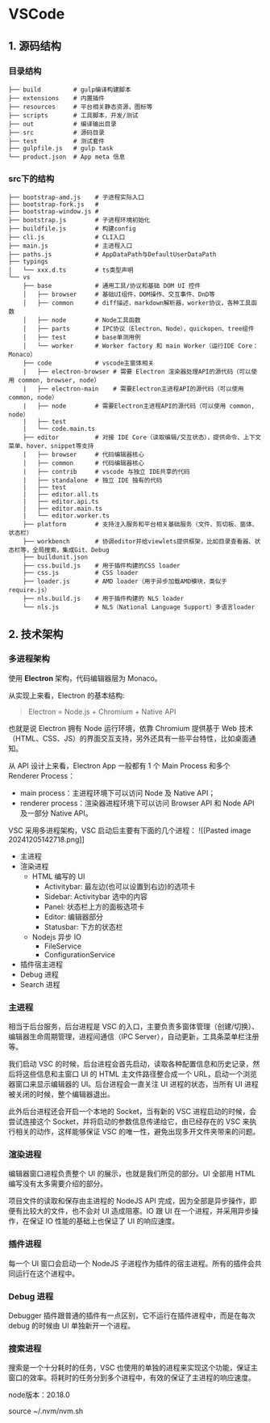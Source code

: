 # VSCode

## 1. 源码结构

### 目录结构
```
├── build         # gulp编译构建脚本
├── extensions    # 内置插件
├── resources     # 平台相关静态资源，图标等
├── scripts       # 工具脚本，开发/测试
├── out           # 编译输出目录
├── src           # 源码目录
├── test          # 测试套件
├── gulpfile.js   # gulp task
└── product.json  # App meta 信息
```

### src下的结构
```
├── bootstrap-amd.js    # 子进程实际入口
├── bootstrap-fork.js   #
├── bootstrap-window.js #
├── bootstrap.js        # 子进程环境初始化
├── buildfile.js        # 构建config
├── cli.js              # CLI入口
├── main.js             # 主进程入口
├── paths.js            # AppDataPath与DefaultUserDataPath
├── typings
│   └── xxx.d.ts        # ts类型声明
└── vs
    ├── base            # 通用工具/协议和基础 DOM UI 控件
    │   ├── browser     # 基础UI组件，DOM操作、交互事件、DnD等
    │   ├── common      # diff描述，markdown解析器，worker协议，各种工具函数
    │   ├── node        # Node工具函数
    │   ├── parts       # IPC协议（Electron、Node），quickopen、tree组件
    │   ├── test        # base单测用例
    │   └── worker      # Worker factory 和 main Worker（运行IDE Core：Monaco）
    ├── code            # vscode主窗体相关
    |   ├── electron-browser # 需要 Electron 渲染器处理API的源代码（可以使用 common, browser, node）
    |   ├── electron-main    # 需要Electron主进程API的源代码（可以使用 common, node）
    |   ├── node        # 需要Electron主进程API的源代码（可以使用 common, node）
    |   ├── test
    |   └── code.main.ts
    ├── editor          # 对接 IDE Core（读取编辑/交互状态），提供命令、上下文菜单、hover、snippet等支持
    |   ├── browser     # 代码编辑器核心
    |   ├── common      # 代码编辑器核心
    |   ├── contrib     # vscode 与独立 IDE共享的代码
    |   ├── standalone  # 独立 IDE 独有的代码
    |   ├── test
    |   ├── editor.all.ts
    |   ├── editor.api.ts
    |   ├── editor.main.ts
    |   └── editor.worker.ts
    ├── platform        # 支持注入服务和平台相关基础服务（文件、剪切板、窗体、状态栏）
    ├── workbench       # 协调editor并给viewlets提供框架，比如目录查看器、状态栏等，全局搜索，集成Git、Debug
    ├── buildunit.json
    ├── css.build.js    # 用于插件构建的CSS loader
    ├── css.js          # CSS loader
    ├── loader.js       # AMD loader（用于异步加载AMD模块，类似于require.js）
    ├── nls.build.js    # 用于插件构建的 NLS loader
    └── nls.js          # NLS（National Language Support）多语言loader
```

## 2. 技术架构

### 多进程架构

使用 **Electron** 架构，代码编辑器层为 Monaco。  

从实现上来看，Electron 的基本结构:  
> Electron = Node.js + Chromium + Native API

也就是说 Electron 拥有 Node 运行环境，依靠 Chromium 提供基于 Web 技术（HTML、CSS、JS）的界面交互支持，另外还具有一些平台特性，比如桌面通知。

从 API 设计上来看，Electron App 一般都有 1 个 Main Process 和多个 Renderer Process：  

- main process：主进程环境下可以访问 Node 及 Native API；
- renderer process：渲染器进程环境下可以访问 Browser API 和 Node API 及一部分 Native API。

VSC 采用多进程架构，VSC 启动后主要有下面的几个进程：
![[Pasted image 20241205142718.png]]

- 主进程
- 渲染进程
    - HTML 编写的 UI
        - Activitybar: 最左边(也可以设置到右边)的选项卡
        - Sidebar: Activitybar 选中的内容
        - Panel: 状态栏上方的面板选项卡
        - Editor: 编辑器部分
        - Statusbar: 下方的状态栏
    - Nodejs 异步 IO
        - FileService
        - ConfigurationService
- 插件宿主进程
- Debug 进程
- Search 进程

### 主进程

相当于后台服务，后台进程是 VSC 的入口，主要负责多窗体管理（创建/切换）、编辑器生命周期管理，进程间通信（IPC Server），自动更新，工具条菜单栏注册等。

我们启动 VSC 的时候，后台进程会首先启动，读取各种配置信息和历史记录，然后将这些信息和主窗口 UI 的 HTML 主文件路径整合成一个 URL，启动一个浏览器窗口来显示编辑器的 UI。后台进程会一直关注 UI 进程的状态，当所有 UI 进程被关闭的时候，整个编辑器退出。

此外后台进程还会开启一个本地的 Socket，当有新的 VSC 进程启动的时候，会尝试连接这个 Socket，并将启动的参数信息传递给它，由已经存在的 VSC 来执行相关的动作，这样能够保证 VSC 的唯一性，避免出现多开文件夹带来的问题。


### 渲染进程
编辑器窗口进程负责整个 UI 的展示，也就是我们所见的部分。UI 全部用 HTML 编写没有太多需要介绍的部分。

项目文件的读取和保存由主进程的 NodeJS API 完成，因为全部是异步操作，即便有比较大的文件，也不会对 UI 造成阻塞。IO 跟 UI 在一个进程，并采用异步操作，在保证 IO 性能的基础上也保证了 UI 的响应速度。

### 插件进程

每一个 UI 窗口会启动一个 NodeJS 子进程作为插件的宿主进程。所有的插件会共同运行在这个进程中。

### Debug 进程

Debugger 插件跟普通的插件有一点区别，它不运行在插件进程中，而是在每次 debug 的时候由 UI 单独新开一个进程。

### 搜索进程

搜索是一个十分耗时的任务，VSC 也使用的单独的进程来实现这个功能，保证主窗口的效率。将耗时的任务分到多个进程中，有效的保证了主进程的响应速度。


node版本：20.18.0

source ~/.nvm/nvm.sh